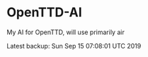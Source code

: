 # OpenTTD-AI
My AI for OpenTTD, will use primarily air

Latest backup: Sun Sep 15 07:08:01 UTC 2019
